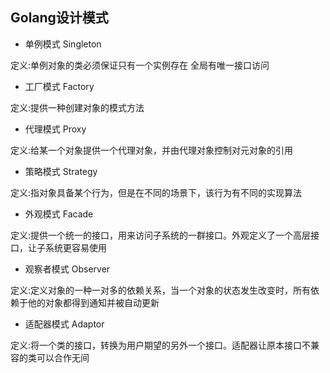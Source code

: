 ## Golang设计模式
- 单例模式 Singleton

定义:单例对象的类必须保证只有一个实例存在 全局有唯一接口访问

- 工厂模式 Factory

定义:提供一种创建对象的模式方法

- 代理模式 Proxy

定义:给某一个对象提供一个代理对象，并由代理对象控制对元对象的引用

- 策略模式 Strategy

定义:指对象具备某个行为，但是在不同的场景下，该行为有不同的实现算法

- 外观模式 Facade

定义:提供一个统一的接口，用来访问子系统的一群接口。外观定义了一个高层接口，让子系统更容易使用

- 观察者模式 Observer

定义:定义对象的一种一对多的依赖关系，当一个对象的状态发生改变时，所有依赖于他的对象都得到通知并被自动更新

- 适配器模式 Adaptor

定义:将一个类的接口，转换为用户期望的另外一个接口。适配器让原本接口不兼容的类可以合作无间